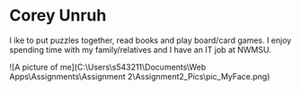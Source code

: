 # Corey Unruh

I ike to put puzzles together, read books and play board/card games.
I enjoy spending time with my family/relatives and I have an IT job at NWMSU.

![A picture of me](C:\Users\s543211\Documents\Web Apps\Assignments\Assignment 2\Assignment2_Pics\pic_MyFace.png)

